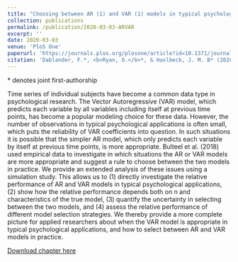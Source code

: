 ```yaml
---
title: "Choosing between AR (1) and VAR (1) models in typical psychological applications"
collection: publications
permalink: /publication/2020-03-03-ARVAR
excerpt: ''
date: 2020-03-03
venue: 'PloS One'
paperurl: 'https://journals.plos.org/plosone/article?id=10.1371/journal.pone.0240730'
citation: 'Dablander, F.*, <b>Ryan, O.</b>*, & Haslbeck, J. M. B* (2020). Choosing between AR (1) and VAR (1) models in typical psychological applications. PloS one, 15(10), e0240730.'
---
```


\* denotes joint first-authorship

Time series of individual subjects have become a common data type in psychological research. The Vector Autoregressive (VAR) model, which predicts each variable by all variables including itself at previous time points, has become a popular modeling choice for these data. However, the number of observations in typical psychological applications is often small, which puts the reliability of VAR coefficients into question. In such situations it is possible that the simpler AR model, which only predicts each variable by itself at previous time points, is more appropriate. Bulteel et al. (2018) used empirical data to investigate in which situations the AR or VAR models are more appropriate and suggest a rule to choose between the two models in practice. We provide an extended analysis of these issues using a simulation study. This allows us to (1) directly investigate the relative performance of AR and VAR models in typical psychological applications, (2) show how the relative performance depends both on n and characteristics of the true model, (3) quantify the uncertainty in selecting between the two models, and (4) assess the relative performance of different model selection strategies. We thereby provide a more complete picture for applied researchers about when the VAR model is appropriate in typical psychological applications, and how to select between AR and VAR models in practice.

[Download chapter here](https://journals.plos.org/plosone/article/file?id=10.1371/journal.pone.0240730&type=printable)

